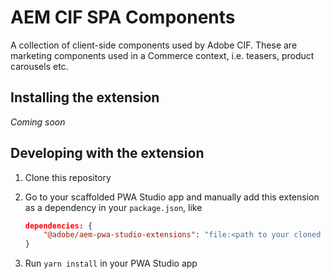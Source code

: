 # AEM CIF SPA Components

A collection of client-side components used by Adobe CIF. These are marketing components used in a Commerce context, i.e. teasers, product carousels etc.

## Installing the extension

_Coming soon_

## Developing with the extension

1. Clone this repository
2. Go to your scaffolded PWA Studio app and manually add this extension as a dependency in your `package.json`, like

    ```json
    dependencies: {
        "@adobe/aem-pwa-studio-extensions": "file:<path to your cloned repo>"
    }
    ```

3. Run `yarn install` in your PWA Studio app
